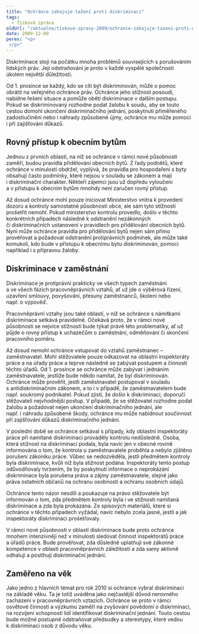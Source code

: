 ```yaml
---
title: "Ochránce zahajuje tažení proti diskriminaci"
tags:
  - Tisková zpráva
oldUrl: "/aktualne/tiskove-zpravy-2009/ochrance-zahajuje-tazeni-proti-diskriminaci"
date: 2009-12-09
perex: "<p> </p>"
---
```


<!-- imported from the old website -->

<p>Diskriminace stojí na počátku mnoha problémů souvisejících s porušováním lidských práv. Její odstraňování je proto v každé vyspělé společnosti úkolem největší důležitosti.</p><p>Od 1. prosince se každý, kdo se cítí být diskriminován, může o pomoc obrátit na veřejného ochránce práv. Ochránce jeho stížnost posoudí, nabídne řešení situace a pomůže oběti diskriminace v dalším postupu. Pokud se diskriminovaný rozhodne podat žalobu k soudu, aby se touto cestou domohl ukončení diskriminačního jednání, poskytnutí přiměřeného zadostiučinění nebo i náhrady způsobené újmy, ochránce mu může pomoci i při zajišťování důkazů.</p><h2>Rovný přístup k obecním bytům</h2><p>Jednou z prvních oblastí, na níž se ochránce v rámci nové působnosti zaměří, budou pravidla přidělování obecních bytů. Z řady podnětů, které ochránce v minulosti obdržel, vyplývá, že pravidla pro hospodaření s byty obsahují často podmínky, které nejsou v souladu se zákonem a mají i diskriminační charakter. Někteří zájemci jsou už dopředu vyloučeni a v přístupu k obecním bytům mnohdy není zaručen rovný přístup.</p><p>Až dosud ochránce mohl pouze iniciovat Ministerstvo vnitra k provedení dozoru a kontroly samostatné působnosti obce, ale sám tyto stížnosti prošetřit nemohl. Pokud ministerstvo kontrolu provedlo, došlo v těchto konkrétních případech následně k odstranění nezákonných či diskriminačních ustanovení v pravidlech pro přidělování obecních bytů. Nyní může ochránce pravidla pro přidělování bytů nejen sám přímo prověřovat a požadovat odstranění protiprávních podmínek, ale může také komukoli, kdo bude v přístupu k obecnímu bytu diskriminován, pomoci například i s přípravou žaloby.</p><h2>Diskriminace v zaměstnání</h2><p>Diskriminace je protiprávní prakticky ve všech typech zaměstnání a ve všech fázích pracovněprávních vztahů, ať už jde o výběrová řízení, uzavření smlouvy, povyšování, přesuny zaměstnanců, školení nebo např. o výpověď.</p><p>Pracovněprávní vztahy jsou také oblastí, v níž se ochránce s námitkami diskriminace setkává pravidelně. Očekává proto, že v rámci nové působnosti se nejvíce stížností bude týkat právě této problematiky, ať už půjde o rovný přístup k uchazečům o zaměstnání, odměňování či skončení pracovního poměru.</p><p>Až dosud nemohl ochránce vstupovat do vztahů zaměstnanec – zaměstnavatel. Mohl stěžovatele pouze odkazovat na oblastní inspektoráty práce a na úřady práce a teprve následně se zabývat postupem a činností těchto úřadů. Od 1. prosince se ochránce může zabývat i jednáním zaměstnavatele, jestliže bude někdo namítat, že byl diskriminován. Ochránce může prověřit, jestli zaměstnavatel postupoval v souladu s antidiskriminačním zákonem, a to i v případě, že zaměstnavatelem bude např. soukromý podnikatel. Pokud zjistí, že došlo k diskriminaci, doporučí stěžovateli nejvhodnější postup. V případě, že se stěžovatel rozhodne podat žalobu a požadovat nejen ukončení diskriminačního jednání, ale např. i náhradu způsobené škody, ochránce mu může nabídnout součinnost při zajišťování důkazů diskriminačního jednání.</p><p>V poslední době se ochránce setkával s případy, kdy oblastní inspektoráty práce při namítané diskriminaci prováděly kontrolu nedůsledně. Osoba, která stížnost na diskriminaci podala, byla navíc jen v obecné rovině informována o tom, že kontrola u zaměstnavatele proběhla a nebylo zjištěno porušení zákoníku práce. Vůbec se nedozvěděla, jestli předmětem kontroly byla diskriminace, kvůli níž byla stížnost podána. Inspektoráty tento postup odůvodňovaly tvrzením, že by poskytnutí informace o neprokázání diskriminace byla porušena práva a zájmy zaměstnavatele, stejně jako práva ostatních občanů na ochranu osobnosti a ochranu osobních údajů.</p><p>Ochránce tento názor nesdílí a poukazuje na právo stěžovatele být informován o tom, zda předmětem kontroly byla i ve stížnosti namítaná diskriminace a zda byla prokázána. Ze spisových materiálů, které si ochránce v těchto případech vyžádal, navíc nebylo zcela jasné, jestli a jak inspektoráty diskriminaci prošetřovaly.</p><p>V rámci nové působnosti v oblasti diskriminace bude proto ochránce mnohem intenzivněji než v minulosti sledovat činnost inspektorátů práce a úřadů práce. Bude prověřovat, zda důsledně uplatňují své zákonné kompetence v oblasti pracovněprávních záležitostí a zda samy aktivně odhalují a postihují diskriminační jednání.</p><h2>Zaměřeno na věk</h2><p>Jako jedno z hlavních témat pro rok 2010 si ochránce vybral diskriminaci na základě věku. Ta je totiž uváděna jako nejčastější důvod nerovného zacházení v pracovněprávních vztazích. Ochránce se proto v rámci osvětové činnosti a výzkumu zaměří na zvyšování povědomí o diskriminaci, na rozvíjení schopnosti lidí identifikovat diskriminační jednání. Touto cestou bude možné postupně odstraňovat předsudky a stereotypy, které vedou k diskriminaci osob z důvodu věku.</p>
